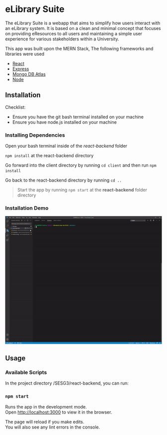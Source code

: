 # eLibrary Suite

The eLibrary Suite is a webapp that aims to simplify how users interact with an eLibrary system. It is based on a clean and minimal concept that focuses on providing eResources to all users and maintaining a simple user experience for various stakeholders within a University.

This app was built upon the MERN Stack, The following frameworks and libraries were used
- [React](https://reactjs.org/)
- [Express](https://expressjs.com/)
- [Mongo DB Atlas](https://www.mongodb.com/cloud/atlas)
- [Node](https://nodejs.org/en/)

## Installation

Checklist:
- Ensure you have the git bash terminal installed on your machine
- Ensure you have node.js installed on your machine

### Installing Dependencies

Open your bash terminal inside of the _react-backend_ folder

`npm install` at the react-backend directory

Go forward into the client directory by running `cd client` and then run `npm install`

Go back to the react-backend directory by running `cd ..`

> Start the app by running `npm start` at the **react-backend** folder directory

### Installation Demo

![demo gif](demo.gif)

## Usage
### Available Scripts

In the project directory /SESG3/react-backend, you can run:

### `npm start`

Runs the app in the development mode.<br />
Open [http://localhost:3000](http://localhost:3000) to view it in the browser. <br />

The page will reload if you make edits.<br />
You will also see any lint errors in the console.

